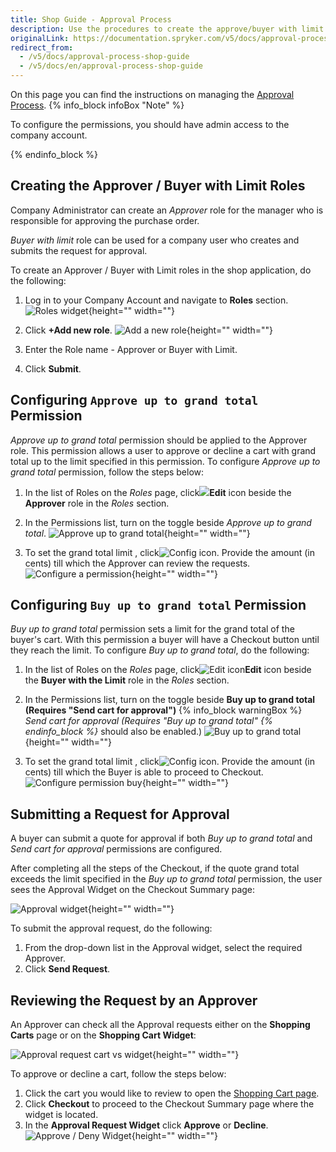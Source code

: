 ```yaml
---
title: Shop Guide - Approval Process
description: Use the procedures to create the approve/buyer with limit roles, set up permissions to the approver and buyer role in the storefront and be able to submit/approve/deny approval requests.
originalLink: https://documentation.spryker.com/v5/docs/approval-process-shop-guide
redirect_from:
  - /v5/docs/approval-process-shop-guide
  - /v5/docs/en/approval-process-shop-guide
---
```



On this page you can find the instructions on managing the [Approval Process](https://documentation.spryker.com/docs/en/approval-process-feature-overview-202001).
{% info_block infoBox "Note" %}

To configure the permissions, you should have admin access to the company account.

{% endinfo_block %}

## Creating the Approver / Buyer with Limit Roles
Company Administrator can create an *Approver* role for the manager who is responsible for approving the purchase order.

*Buyer with limit* role can be used for a company user who creates and submits the request for approval.

To create an Approver / Buyer with Limit roles in the shop application, do the following:

1. Log in to your Company Account and navigate to **Roles** section.
![Roles widget](https://spryker.s3.eu-central-1.amazonaws.com/docs/User+Guides/Shop+User+Guides/Approval+Process/roles-on-widget.png){height="" width=""}

2. Click **+Add new role**.
![Add a new role](https://spryker.s3.eu-central-1.amazonaws.com/docs/User+Guides/Shop+User+Guides/Approval+Process/add-new-role.png){height="" width=""}

3. Enter the Role name - Approver or Buyer with Limit.
4. Click **Submit**.

## Configuring `Approve up to grand total` Permission

*Approve up to grand total* permission should be applied to the Approver role. This permission allows a user to approve or decline a cart with grand total up to the limit specified in this permission. To configure *Approve up to grand total* permission, follow the steps below:

1. In the list of Roles on the *Roles* page, click<img src="https://spryker.s3.eu-central-1.amazonaws.com/docs/User+Guides/Shop+User+Guides/Approval+Process/edit-icon.png" class="js-content-icon">**Edit** icon beside the **Approver** role in the *Roles* section.
2. In the Permissions list, turn on the toggle beside  *Approve up to grand total*.
![Approve up to grand total](https://spryker.s3.eu-central-1.amazonaws.com/docs/User+Guides/Shop+User+Guides/Approval+Process/approve-up-to-grand-total-permission.png){height="" width=""}

3. To set the grand total limit , click<img src="https://spryker.s3.eu-central-1.amazonaws.com/docs/User+Guides/Shop+User+Guides/Approval+Process/config-icon.png" class="js-content-icon" alt="Config icon">. Provide the amount (in cents) till which the Approver can review the requests.
![Configure a permission](https://spryker.s3.eu-central-1.amazonaws.com/docs/User+Guides/Shop+User+Guides/Approval+Process/configure-permission.png){height="" width=""}

## Configuring `Buy up to grand total` Permission

*Buy up to grand total*  permission sets a limit for the grand total of the buyer's cart. With this permission a buyer will have a Checkout button until they reach the limit. 
To configure *Buy up to grand total*, do the following:

1. In the list of Roles on the *Roles* page, click<img src="https://spryker.s3.eu-central-1.amazonaws.com/docs/User+Guides/Shop+User+Guides/Approval+Process/edit-icon.png" class="js-content-icon" alt="Edit icon">**Edit** icon beside the **Buyer with the Limit** role in the *Roles* section.
2. In the Permissions list, turn on the toggle beside **Buy up to grand total (Requires "Send cart for approval")**
{% info_block warningBox %}
*Send cart for approval (Requires "Buy up to grand total"
{% endinfo_block %}* should also be enabled.)
![Buy up to grand total](https://spryker.s3.eu-central-1.amazonaws.com/docs/User+Guides/Shop+User+Guides/Approval+Process/buy-up-to-grand-total.png){height="" width=""}

3. To set the grand total limit , click<img src="https://spryker.s3.eu-central-1.amazonaws.com/docs/User+Guides/Shop+User+Guides/Approval+Process/config-icon.png" alt="Config icon" class="js-content-icon">. Provide the amount (in cents) till which the Buyer is able to proceed to Checkout.
![Configure permission buy](https://spryker.s3.eu-central-1.amazonaws.com/docs/User+Guides/Shop+User+Guides/Approval+Process/configure-permission-buy.png){height="" width=""}

## Submitting a Request for Approval

A buyer can submit a quote for approval if both *Buy up to grand total* and *Send cart for approval* permissions are configured.

After completing all the steps of the Checkout, if the quote grand total exceeds the limit specified in the *Buy up to grand total* permission, the user sees the Approval Widget on the Checkout Summary page:

![Approval widget](https://spryker.s3.eu-central-1.amazonaws.com/docs/User+Guides/Shop+User+Guides/Approval+Process/approval-widget-2.png){height="" width=""}

To submit the approval request, do the following:

1. From the drop-down list in the Approval widget, select the required Approver.
2. Click **Send Request**.

## Reviewing the Request by an Approver

An Approver can check all the Approval requests either on the **Shopping Carts** page or on the **Shopping Cart Widget**:

![Approval request cart vs widget](https://spryker.s3.eu-central-1.amazonaws.com/docs/User+Guides/Shop+User+Guides/Approval+Process/approval-request-cart-vs-widget.png){height="" width=""}

To approve or decline a cart, follow the steps below:

1. Click the cart you would like to review to open the [Shopping Cart page](https://documentation.spryker.com/docs/en/shop-guide-shopping-carts-reference-information#shopping-cart).
2. Click **Checkout** to proceed to the Checkout Summary page where the widget is located.
3. In the **Approval Request Widget** click **Approve** or **Decline**.
![Approve / Deny Widget](https://spryker.s3.eu-central-1.amazonaws.com/docs/User+Guides/Shop+User+Guides/Approval+Process/approve-deny-widget.png){height="" width=""}
